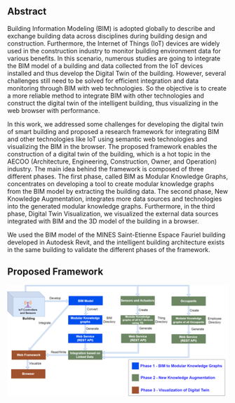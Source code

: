 ## Abstract 

Building Information Modeling (BIM) is adopted globally to describe and exchange building data
across disciplines during building design and construction. Furthermore, the Internet of Things (IoT) devices are widely used in the construction industry to monitor building environment data for various benefits. In this scenario, numerous studies are going to integrate the BIM model of a building and data collected from the IoT devices installed and thus develop the Digital Twin of the building. However, several challenges still need to be solved for efficient integration and data monitoring through BIM with web technologies. So the objective is to create a more reliable method to integrate BIM with other technologies and construct the digital twin of the intelligent building, thus visualizing in the web browser with performance.

In this work, we addressed some challenges for developing the digital twin of smart building and
proposed a research framework for integrating BIM and other technologies like IoT using semantic web technologies and visualizing the BIM in the browser. The proposed framework enables the construction of a digital twin of the building, which is a hot topic in the AECOO (Architecture, Engineering, Construction, Owner, and Operation) industry. The main idea behind the framework is composed of three different phases. The first phase, called BIM as Modular Knowledge Graphs, concentrates on developing a tool to create modular knowledge graphs from the BIM model by extracting the building data. The second phase, New Knowledge Augmentation, integrates more data sources and technologies into the generated modular knowledge graphs. Furthermore, in the third phase, Digital Twin Visualization, we visualized the external data sources integrated with BIM and the 3D model of the building in a browser.

We used the BIM model of the MINES Saint-Etienne Espace Fauriel building developed in Autodesk
Revit, and the intelligent building architecture exists in the same building to validate the different phases of the framework.

## Proposed Framework

![Alt text](images\proposedFramework.png)




